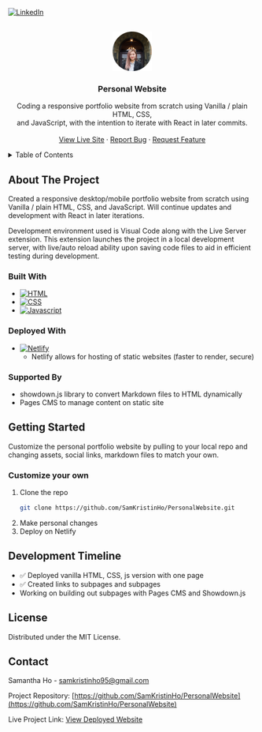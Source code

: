 <!-- PROJECT SHIELDS -->
<!--
*** I'm using markdown "reference style" links for readability.
*** Reference links are enclosed in brackets [ ] instead of parentheses ( ).
*** See the bottom of this document for the declaration of the reference variables
*** for contributors-url, forks-url, etc. This is an optional, concise syntax you may use.
*** https://www.markdownguide.org/basic-syntax/#reference-style-links
-->

[![LinkedIn][linkedin-shield]][linkedin-url]

<!-- PROJECT LOGO -->
<br />
<div align="center">
  <a href="https://github.com/SamKristinHo">
    <img src="./assets/samhoheadshot.png" alt="ProjectLogo" width="80" height="80">
  </a>

<h3 align="center">Personal Website</h3>

  <p align="center">
    Coding a responsive portfolio website from scratch using Vanilla / plain HTML, CSS, <br>and 	JavaScript,  with the intention to iterate with React in later commits.
    <br />
    <!--<a href="https://github.com/SamKristinHo"><strong>Explore the docs »</strong></a>-->
    <br />
    <a href="https://samkristinho.netlify.app/">View Live Site</a>
    &middot;
    <a href="https://github.com/SamKristinHo/PersonalWebsite/issues/new?labels=bug&template=bug-report---.md">Report Bug</a>
    &middot;
    <a href="https://github.com/SamKristinHo/PersonalWebsite/issues/new?labels=enhancement&template=feature-request---.md">Request Feature</a>
  </p>
</div>

<!-- TABLE OF CONTENTS -->
<details>
  <summary>Table of Contents</summary>
  <ol>
    <li>
      <a href="#about-the-project">About The Project</a>
      <ul>
        <li><a href="#built-with">Built With</a></li>
      </ul>
    </li>
    <li>
      <a href="#getting-started">Getting Started</a>
      <ul>
        <li><a href="#prerequisites">Prerequisites</a></li>
        <li><a href="#installation">Installation</a></li>
      </ul>
    </li>
    <li><a href="#usage">Usage</a></li>
    <li><a href="#roadmap">Roadmap</a></li>
    <li><a href="#contributing">Contributing</a></li>
    <li><a href="#license">License</a></li>
    <li><a href="#contact">Contact</a></li>
    <li><a href="#acknowledgments">Acknowledgments</a></li>
  </ol>
</details>

<!-- ABOUT THE PROJECT -->

## About The Project

Created a responsive desktop/mobile portfolio website from scratch using Vanilla / plain HTML, CSS, and JavaScript. Will continue updates and development with React in later iterations.

Development environment used is Visual Code along with the Live Server extension. This extension launches the project in a local development server, with live/auto reload ability upon saving code files to aid in efficient testing during development.

### Built With

- [![HTML][HTML-js]][HTML-url]
- [![CSS][CSS-js]][CSS-url]
- [![Javascript][Javascript-js]][Javascript-url]

### Deployed With

- [![Netlify][Netlify-js]][Netlify-url]
  - Netlify allows for hosting of static websites (faster to render, secure)

### Supported By

- showdown.js library to convert Markdown files to HTML dynamically
- Pages CMS to manage content on static site

<!-- GETTING STARTED -->

## Getting Started

Customize the personal portfolio website by pulling to your local repo and changing
assets, social links, markdown files to match your own.

### Customize your own

1. Clone the repo
   ```sh
   git clone https://github.com/SamKristinHo/PersonalWebsite.git
   ```
2. Make personal changes
3. Deploy on Netlify

<!-- USAGE EXAMPLES -->

<!-- ROADMAP -->

## Development Timeline

- ✅ Deployed vanilla HTML, CSS, js version with one page
- ✅ Created links to subpages and subpages
- Working on building out subpages with Pages CMS and Showdown.js

<!-- LICENSE -->

## License

Distributed under the MIT License.

<!-- CONTACT -->

## Contact

Samantha Ho - <a href="mailto::samkristinho95@gmail.com">samkristinho95@gmail.com</a>

Project Repository: [https://github.com/SamKristinHo/PersonalWebsite](https://github.com/SamKristinHo/PersonalWebsite)

Live Project Link: <a href="https://samkristinho.netlify.app/">View Deployed Website </a>

<!-- MARKDOWN LINKS & IMAGES -->
<!-- https://www.markdownguide.org/basic-syntax/#reference-style-links -->

[contributors-shield]: https://img.shields.io/github/contributors/SamKristinHo/PersonalWebsite.svg?style=for-the-badge
[contributors-url]: https://github.com/SamKristinHo/PersonalWebsite/graphs/contributors
[forks-shield]: https://img.shields.io/github/forks/SamKristinHo/PersonalWebsite.svg?style=for-the-badge
[forks-url]: https://github.com/SamKristinHo/PersonalWebsite/network/members
[stars-shield]: https://img.shields.io/github/stars/SamKristinHo/PersonalWebsite.svg?style=for-the-badge
[stars-url]: https://github.com/SamKristinHo/PersonalWebsite/stargazers
[issues-shield]: https://img.shields.io/github/issues/SamKristinHo/PersonalWebsite.svg?style=for-the-badge
[issues-url]: https://github.com/SamKristinHo/PersonalWebsite/issues
[license-shield]: https://img.shields.io/github/license/SamKristinHo/PersonalWebsite.svg?style=for-the-badge
[license-url]: https://github.com/SamKristinHo/PersonalWebsite/blob/master/LICENSE.txt
[linkedin-shield]: https://img.shields.io/badge/-LinkedIn-black.svg?style=for-the-badge&logo=linkedin&colorB=555
[linkedin-url]: https://linkedin.com/in/samantha-ho-8a4304196/
[product-screenshot]: ./assets/samhoheadshot.png
[Next.js]: https://img.shields.io/badge/next.js-000000?style=for-the-badge&logo=nextdotjs&logoColor=white
[Next-url]: https://nextjs.org/
[React.js]: https://img.shields.io/badge/React-20232A?style=for-the-badge&logo=react&logoColor=61DAFB
[React-url]: https://reactjs.org/
[Vue.js]: https://img.shields.io/badge/Vue.js-35495E?style=for-the-badge&logo=vuedotjs&logoColor=4FC08D
[Vue-url]: https://vuejs.org/
[Angular.io]: https://img.shields.io/badge/Angular-DD0031?style=for-the-badge&logo=angular&logoColor=white
[Angular-url]: https://angular.io/
[Svelte.dev]: https://img.shields.io/badge/Svelte-4A4A55?style=for-the-badge&logo=svelte&logoColor=FF3E00
[Svelte-url]: https://svelte.dev/
[Laravel.com]: https://img.shields.io/badge/Laravel-FF2D20?style=for-the-badge&logo=laravel&logoColor=white
[Laravel-url]: https://laravel.com
[Bootstrap.com]: https://img.shields.io/badge/Bootstrap-563D7C?style=for-the-badge&logo=bootstrap&logoColor=white
[Bootstrap-url]: https://getbootstrap.com
[JQuery.com]: https://img.shields.io/badge/jQuery-0769AD?style=for-the-badge&logo=jquery&logoColor=white
[JQuery-url]: https://jquery.com
[HTML-js]: https://img.shields.io/badge/HTML5-black?logo=html5
[HTML-url]: https://developer.mozilla.org/en-US/docs/Web/HTML
[CSS-js]: https://img.shields.io/badge/css-purple?logo=css
[CSS-url]: https://developer.mozilla.org/en-US/docs/Web/CSS
[Javascript-js]: https://img.shields.io/badge/javacript-blue?logo=javascript
[Javascript-url]: https://developer.mozilla.org/en-US/docs/Web/JavaScript
[Netlify-js]: https://img.shields.io/badge/netlify-red?logo=netlify
[Netlify-url]: https://www.netlify.com/
